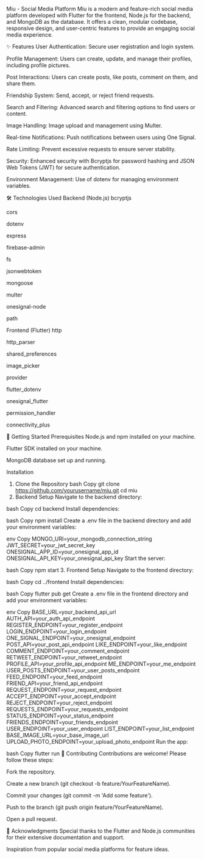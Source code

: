 Miu - Social Media Platform
Miu is a modern and feature-rich social media platform developed with Flutter for the frontend, Node.js for the backend, and MongoDB as the database. It offers a clean, modular codebase, responsive design, and user-centric features to provide an engaging social media experience.

✨ Features
User Authentication: Secure user registration and login system.

Profile Management: Users can create, update, and manage their profiles, including profile pictures.

Post Interactions: Users can create posts, like posts, comment on them, and share them.

Friendship System: Send, accept, or reject friend requests.

Search and Filtering: Advanced search and filtering options to find users or content.

Image Handling: Image upload and management using Multer.

Real-time Notifications: Push notifications between users using One Signal.

Rate Limiting: Prevent excessive requests to ensure server stability.

Security: Enhanced security with Bcryptjs for password hashing and JSON Web Tokens (JWT) for secure authentication.

Environment Management: Use of dotenv for managing environment variables.

🛠 Technologies Used
Backend (Node.js)
bcryptjs

cors

dotenv

express

firebase-admin

fs

jsonwebtoken

mongoose

multer

onesignal-node

path

Frontend (Flutter)
http

http_parser

shared_preferences

image_picker

provider

flutter_dotenv

onesignal_flutter

permission_handler

connectivity_plus

🚀 Getting Started
Prerequisites
Node.js and npm installed on your machine.

Flutter SDK installed on your machine.

MongoDB database set up and running.

Installation
1. Clone the Repository
bash
Copy
git clone https://github.com/yourusername/miu.git
cd miu
2. Backend Setup
Navigate to the backend directory:

bash
Copy
cd backend
Install dependencies:

bash
Copy
npm install
Create a .env file in the backend directory and add your environment variables:

env
Copy
MONGO_URI=your_mongodb_connection_string
JWT_SECRET=your_jwt_secret_key
ONESIGNAL_APP_ID=your_onesignal_app_id
ONESIGNAL_API_KEY=your_onesignal_api_key
Start the server:

bash
Copy
npm start
3. Frontend Setup
Navigate to the frontend directory:

bash
Copy
cd ../frontend
Install dependencies:

bash
Copy
flutter pub get
Create a .env file in the frontend directory and add your environment variables:

env
Copy
BASE_URL=your_backend_api_url
AUTH_API=your_auth_api_endpoint
REGISTER_ENDPOINT=your_register_endpoint
LOGIN_ENDPOINT=your_login_endpoint
ONE_SIGNAL_ENDPOINT=your_onesignal_endpoint
POST_API=your_post_api_endpoint
LIKE_ENDPOINT=your_like_endpoint
COMMENT_ENDPOINT=your_comment_endpoint
RETWEET_ENDPOINT=your_retweet_endpoint
PROFILE_API=your_profile_api_endpoint
ME_ENDPOINT=your_me_endpoint
USER_POSTS_ENDPOINT=your_user_posts_endpoint
FEED_ENDPOINT=your_feed_endpoint
FRIEND_API=your_friend_api_endpoint
REQUEST_ENDPOINT=your_request_endpoint
ACCEPT_ENDPOINT=your_accept_endpoint
REJECT_ENDPOINT=your_reject_endpoint
REQUESTS_ENDPOINT=your_requests_endpoint
STATUS_ENDPOINT=your_status_endpoint
FRIENDS_ENDPOINT=your_friends_endpoint
USER_ENDPOINT=your_user_endpoint
LIST_ENDPOINT=your_list_endpoint
BASE_IMAGE_URL=your_base_image_url
UPLOAD_PHOTO_ENDPOINT=your_upload_photo_endpoint
Run the app:

bash
Copy
flutter run
🤝 Contributing
Contributions are welcome! Please follow these steps:

Fork the repository.

Create a new branch (git checkout -b feature/YourFeatureName).

Commit your changes (git commit -m 'Add some feature').

Push to the branch (git push origin feature/YourFeatureName).

Open a pull request.

🙏 Acknowledgments
Special thanks to the Flutter and Node.js communities for their extensive documentation and support.

Inspiration from popular social media platforms for feature ideas.
